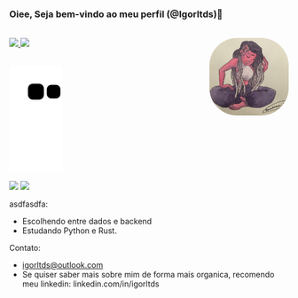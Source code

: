 ### Oiee, Seja bem-vindo ao meu perfil (@Igorltds)👋

<div style="display: inline_block"><br>
  <img align="right" alt="foto_perfil" height="140em" style="border-radius:50px;" src="foto_perfil_desenho_02.jpeg">
</div>
  
<div align="left">
  <a href="https://github.com/Igorltds">
  <img height="140em" src="https://github-readme-stats.vercel.app/api?username=Igorltds&show_icons=true&theme=dark&include_all_commits=true&count_private=true"/>
  <img height="140em" src="https://github-readme-stats.vercel.app/api/top-langs/?username=Igorltds&layout=compact&langs_count=7&theme=dark"/>
</div>

 ##
 
<div>

  ![Snake animation](https://github.com/igorltds/igorltds/blob/output/github-contribution-grid-snake.svg)
</div>

<div>
  <a href = "mailto:igorltds@outlook.com"><img src="https://img.shields.io/badge/-Gmail-%23333?style=for-the-badge&logo=gmail&logoColor=white" target="_blank"></a>
  <a href="https://www.linkedin.com/in/igorltds" target="_blank"><img src="https://img.shields.io/badge/-LinkedIn-%230077B5?style=for-the-badge&logo=linkedin&logoColor=white" target="_blank"></a> 
 
</div>


asdfasdfa:
- Escolhendo entre dados e backend
- Estudando Python e Rust.

Contato:
- igorltds@outlook.com
- Se quiser saber mais  sobre mim de forma mais organica, recomendo meu linkedin: linkedin.com/in/igorltds

